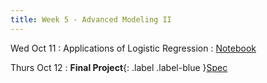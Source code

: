 ```yaml
---
title: Week 5 - Advanced Modeling II
---
```


Wed Oct 11
: Applications of Logistic Regression
   :  [Notebook](/assets/images/Lecture5.ipynb.zip)

Thurs Oct 12
: **Final Project**{: .label .label-blue }[Spec](https://docs.google.com/document/d/1gH3W_s2gKYTyXp2DdOO7TF8YiHuo33-yQWGY69slHJQ/edit?usp=sharing)
  <!--: **Due Mon 10/30 11:59**   : [Solutions](#) -->